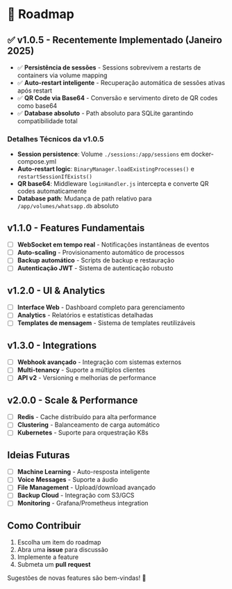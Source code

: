 # 🎯 Roadmap

## ✅ v1.0.5 - Recentemente Implementado (Janeiro 2025)
- ✅ **Persistência de sessões** - Sessions sobrevivem a restarts de containers via volume mapping
- ✅ **Auto-restart inteligente** - Recuperação automática de sessões ativas após restart  
- ✅ **QR Code via Base64** - Conversão e servimento direto de QR codes como base64
- ✅ **Database absoluto** - Path absoluto para SQLite garantindo compatibilidade total

### Detalhes Técnicos da v1.0.5
- **Session persistence**: Volume `./sessions:/app/sessions` em docker-compose.yml
- **Auto-restart logic**: `BinaryManager.loadExistingProcesses()` e `restartSessionIfExists()`
- **QR base64**: Middleware `loginHandler.js` intercepta e converte QR codes automaticamente
- **Database path**: Mudança de path relativo para `/app/volumes/whatsapp.db` absoluto

## v1.1.0 - Features Fundamentais
- [ ] **WebSocket em tempo real** - Notificações instantâneas de eventos
- [ ] **Auto-scaling** - Provisionamento automático de processos
- [ ] **Backup automático** - Scripts de backup e restauração
- [ ] **Autenticação JWT** - Sistema de autenticação robusto

## v1.2.0 - UI & Analytics  
- [ ] **Interface Web** - Dashboard completo para gerenciamento
- [ ] **Analytics** - Relatórios e estatísticas detalhadas  
- [ ] **Templates de mensagem** - Sistema de templates reutilizáveis

## v1.3.0 - Integrations
- [ ] **Webhook avançado** - Integração com sistemas externos
- [ ] **Multi-tenancy** - Suporte a múltiplos clientes
- [ ] **API v2** - Versioning e melhorias de performance

## v2.0.0 - Scale & Performance
- [ ] **Redis** - Cache distribuído para alta performance
- [ ] **Clustering** - Balanceamento de carga automático
- [ ] **Kubernetes** - Suporte para orquestração K8s

## Ideias Futuras
- [ ] **Machine Learning** - Auto-resposta inteligente
- [ ] **Voice Messages** - Suporte a áudio
- [ ] **File Management** - Upload/download avançado
- [ ] **Backup Cloud** - Integração com S3/GCS
- [ ] **Monitoring** - Grafana/Prometheus integration

## Como Contribuir

1. Escolha um item do roadmap
2. Abra uma **issue** para discussão
3. Implemente a feature
4. Submeta um **pull request**

Sugestões de novas features são bem-vindas! 🚀